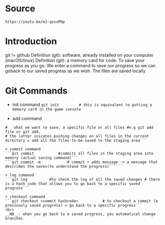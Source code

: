 # Source
	https://youtu.be/mJ-qvsxPHp

# Introduction
git != github
Definition (git): software, already installed on your computer (macOS/linux) 
Definition (git): a memory card for code. To save your progress as you go. We enter a command to save our progress so we can goback to our saved progress as we wish. The files are saved locally

# Git Commands
+ init command
```git init 		# this is equivalent to putting a memory card in the game console```

+ add command
```git add <file(s)> 				
#	what we want to save. a specific file or all files #e.g git add file or git add. 
# the latter inicates pushing changes on all files in the current directory = add all the files-to-be-saved to the staging area```

+ commit command
```git commit 			#commits all files in the staging area into memory (actual saving command)```
```git commit -m 			# commit + adds message -> a message that describes the saves(to understand the progress)``````

+ log command
```git log 			#to check the log of all the saved changes # there is a hash code that allows you to go back to a specific saved progress```

+ checkout command
```git checkout <commit_hashcode> 			# to checkout a commit (a previously saved progress) = go back to a specific progress```
<br>
__NB__: when you go back to a saved progress, you automatical change branches






